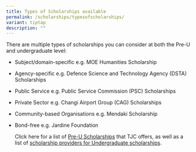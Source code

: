 ```yaml
---
title: Types of Scholarships available
permalink: /scholarships/typesofscholarships/
variant: tiptap
description: ""
---
```

<p>There are multiple types of scholarships you can consider at both the
Pre-U and undergraduate level:</p>
<ul data-tight="true" class="tight">
<li>
<p>Subject/domain-specific e.g. MOE Humanities Scholarship</p>
</li>
<li>
<p>Agency-specific e.g. Defence Science and Technology Agency (DSTA) Scholarships</p>
</li>
<li>
<p>Public Service e.g. Public Service Commission (PSC) Scholarships</p>
</li>
<li>
<p>Private Sector e.g. Changi Airport Group (CAG) Scholarships</p>
</li>
<li>
<p>Community-based Organisations e.g. Mendaki Scholarship</p>
</li>
<li>
<p>Bond-free e.g. Jardine Foundation</p>
<p></p>
<p>Click here for a list of <a href="https://go.gov.sg/preuscholarships" rel="noopener noreferrer nofollow" target="_blank">Pre-U Scholarships</a> that TJC
offers, as well as a list of <a href="https://go.gov.sg/scholarshipsproviders" rel="noopener noreferrer nofollow" target="_blank">scholarship providers for Undergraduate scholarships</a>.</p>
</li>
</ul>
<p></p>
